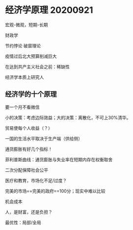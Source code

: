 # 经济学原理 20200921

宏观-微观，短期-长期

财政学

节约悖论 破窗理论

疫情过后北大预算削减巨大

在达到共产主义社会之前：稀缺性

经济学本质上研究人

## 经济学的十个原理

要一个月不看微信

小的决策：考虑边际效益；大的决策：离散化，不可上30%清华。

贸易使每个人收益（？）

一国的生活水平取决于生产端（供给侧）

通货膨胀有好几个指标！

菲利普斯曲线：通货膨胀与失业率在短期内存在权衡取舍

二次分配保障社会公平

医疗和教育，市场化不足/过度？

完美的市场==完美的政府==100分；现实中难以比较

机会成本

人，是财富，还是负担？

最优性：局部/全局